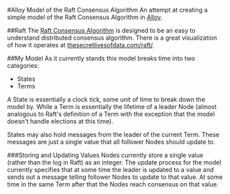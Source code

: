 #Alloy Model of the Raft Consensus Algorithm
An attempt at creating a simple model of the Raft Consensus Algorithm in
[Alloy](http://alloy.mit.edu/alloy/).

##Raft
The [Raft Consensus Algorithm](https://raft.github.io/) is designed to be an
easy to understand distributed consensus algorithm. There is a great
visualization of how it operates at
[thesecretlivesofdata.com/raft/](http://thesecretlivesofdata.com/raft/).

##My Model
As it currently stands this model breaks time into two categories:

- States
- Terms

A State is essentially a clock tick, some unit of time to break down the model
by. While a Term is essentially the lifetime of a leader Node (almost analogous
to Raft's definition of a Term with the exception that the model doesn't handle
elections at this time).

States may also hold messages from the leader of the current Term. These
messages are just a single value that all follower Nodes should update to.

###Storing and Updating Values
Nodes currently store a single value (rather than the log in Raft) as an
integer. The update process for the model currently specifies that at some time
the leader is updated to a value and sends out a message telling follower Nodes
to update to that value. At some time in the same Term after that the Nodes
reach consensus on that value.
